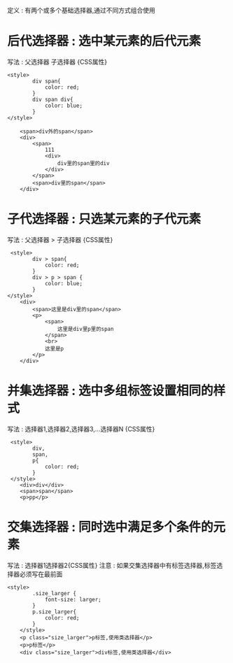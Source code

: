 定义 : 有两个或多个基础选择器,通过不同方式组合使用
# 后代选择器 : 选中某元素的后代元素
写法 : 父选择器 子选择器 {CSS属性}
```
<style>
        div span{
            color: red;
        }
        div span div{
            color: blue;
        }
</style>
    
    <span>div外的span</span>
    <div>
        <span>
            111
            <div>
                div里的span里的div
            </div>
        </span>
        <span>div里的span</span>
    </div>
```
# 子代选择器 : 只选某元素的子代元素
写法 : 父选择器 > 子选择器 {CSS属性}
```
 <style>
        div > span{
            color: red;
        }
        div > p > span {
            color: blue;
        }
</style>
    <div>
        <span>这里是div里的span</span>
        <p>
            <span>
                这里是div里p里的span
            </span>
            <br>
            这里是p
        </p>
    </div>
```
# 并集选择器 : 选中多组标签设置相同的样式
写法 : 选择器1,选择器2,选择器3,...选择器N {CSS属性}
```
 <style>
        div,
        span,
        p{
            color: red;
        }
 </style>
    <div>div</div>
    <span>span</span>
    <p>pp</p>
```
# 交集选择器 : 同时选中满足多个条件的元素
写法 : 选择器1选择器2{CSS属性}
注意 : 如果交集选择器中有标签选择器,标签选择器必须写在最前面
```
<style>
        .size_larger {
            font-size: larger;
        }
        p.size_larger{
            color: red;
        }
    </style>
	<p class="size_larger">p标签,使用类选择器</p>
    <p>p标签</p>
    <div class="size_larger">div标签,使用类选择器</div>
```
